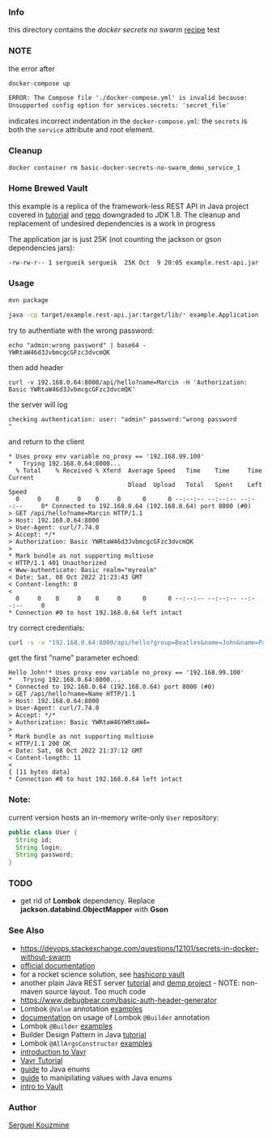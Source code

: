 ### Info

this directory contains the *docker secrets no swarm* [recipe](
https://serverfault.com/questions/871090/how-to-use-docker-secrets-without-a-swarm-cluster) test


### NOTE
the error after
```sh
docker-compose up
```
```txt
ERROR: The Compose file './docker-compose.yml' is invalid because:
Unsupported config option for services.secrets: 'secret_file'

```
indicates incorrect indentation in the `docker-compose.yml`: the `secrets` is both the `service` attribute and root element.
### Cleanup

```sh
docker container rm basic-docker-secrets-no-swarm_demo_service_1
```
### Home Brewed Vault

this example is a replica of the framework-less REST API in Java project covered in [tutorial](https://dev.to/piczmar_0/framework-less-rest-api-in-java-1jbl)
and [repo](https://github.com/piczmar/pure-java-rest-api/tree/step-6)
downgraded to JDK 1.8. The  cleanup and replacement of undesired dependencies is a work in progress

The application jar is just 25K (not counting the jackson or gson dependencies jars):

```sh
-rw-rw-r-- 1 sergueik sergueik  25K Oct  9 20:05 example.rest-api.jar
```
### Usage
```sh
mvn package
```
```sh
java -cp target/example.rest-api.jar:target/lib/* example.Application
```
try to authentiate with the wrong password:
```
echo "admin:wrong password" | base64 -
YWRtaW46d3JvbmcgcGFzc3dvcmQK
```
then add header
```
curl -v 192.168.0.64:8000/api/hello?name=Marcin -H 'Authorization: Basic YWRtaW46d3JvbmcgcGFzc3dvcmQK'
```
the server will log
```text
checking authentication: user: "admin" password:"wrong password
"
```
and return to the client
```text
* Uses proxy env variable no_proxy == '192.168.99.100'
*   Trying 192.168.0.64:8000...
  % Total    % Received % Xferd  Average Speed   Time    Time     Time  Current
                                 Dload  Upload   Total   Spent    Left  Speed
  0     0    0     0    0     0      0      0 --:--:-- --:--:-- --:--:--     0* Connected to 192.168.0.64 (192.168.0.64) port 8000 (#0)
> GET /api/hello?name=Marcin HTTP/1.1
> Host: 192.168.0.64:8000
> User-Agent: curl/7.74.0
> Accept: */*
> Authorization: Basic YWRtaW46d3JvbmcgcGFzc3dvcmQK
>
* Mark bundle as not supporting multiuse
< HTTP/1.1 401 Unauthorized
< Www-authenticate: Basic realm="myrealm"
< Date: Sat, 08 Oct 2022 21:23:43 GMT
< Content-length: 0
<
  0     0    0     0    0     0      0      0 --:--:-- --:--:-- --:--:--     0
* Connection #0 to host 192.168.0.64 left intact
```
try correct credentials:
```sh
curl -s -v "192.168.0.64:8000/api/hello?group=Beatles&name=John&name=Paul&Nname=George&name=Ringo" -H 'Authorization: Basic YWRtaW46YWRtaW4='
```
get the first "name" parameter echoed:
```text
Hello John!* Uses proxy env variable no_proxy == '192.168.99.100'
*   Trying 192.168.0.64:8000...
* Connected to 192.168.0.64 (192.168.0.64) port 8000 (#0)
> GET /api/hello?name=Name HTTP/1.1
> Host: 192.168.0.64:8000
> User-Agent: curl/7.74.0
> Accept: */*
> Authorization: Basic YWRtaW46YWRtaW4=
>
* Mark bundle as not supporting multiuse
< HTTP/1.1 200 OK
< Date: Sat, 08 Oct 2022 21:37:12 GMT
< Content-length: 11
<
{ [11 bytes data]
* Connection #0 to host 192.168.0.64 left intact
```
### Note:

current version hosts an in-memory write-only `User` repository:
```java
public class User {
  String id;
  String login;
  String password;
}
```
### TODO

* get rid of __Lombok__  dependency. Replace __jackson.databind.ObjectMapper__  with __Gson__

### See Also

  * https://devops.stackexchange.com/questions/12101/secrets-in-docker-without-swarm
  * [official  documentation](https://docs.docker.com/compose/compose-file/#secrets)
  * for a rocket science solution, see [hashicorp vault](https://www.vaultproject.io)
  * another plain Java REST server [tutorial](https://dzone.com/articles/lightweight-embedded-java-rest-server-without-a-fr) and [demp project](https://github.com/StubbornJava/StubbornJava/tree/master/stubbornjava-examples/src/main/java/com/stubbornjava/examples/undertow/rest) - NOTE: non-maven source layout. Too much code
  * https://www.debugbear.com/basic-auth-header-generator
  * Lombok `@Value` annotation [examples](https://javabydeveloper.com/lombok-value-annotation-examples/)
  * [documentation](https://www.baeldung.com/lombok-builder) on usage of Lombok `@Builder` annotation
  * Lombok `@Builder` [examples](https://howtodoinjava.com/lombok/lombok-builder-annotation/)
  * Builder Design Pattern in Java [tutorial](https://www.digitalocean.com/community/tutorials/builder-design-pattern-in-java)
  * Lombok `@AllArgsConstructor` [examples](https://javabydeveloper.com/lombok-allargsconstructor-examples/)
  * [introduction to Vavr](https://www.baeldung.com/vavr)
  * [Vavr Tutorial](https://www.baeldung.com/vavr-tutorial)
  * [guide](https://www.baeldung.com/a-guide-to-java-enums) to Java enums
  * [guide](https://www.baeldung.com/java-enum-values) to manipilating values with Java enums
  * [intro to Vault](https://www.baeldung.com/vault)

### Author

[Serguei Kouzmine](kouzmine_serguei@yahoo.com)
